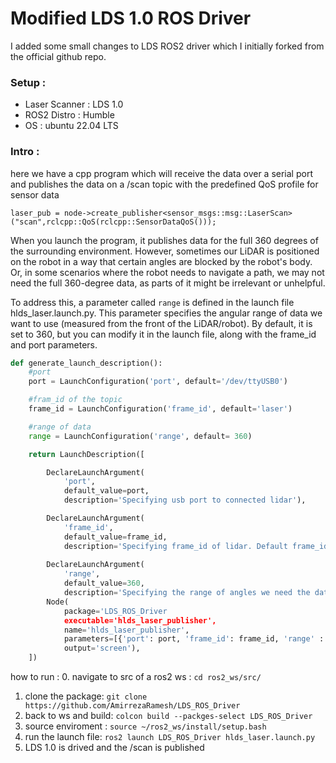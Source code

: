 # Modified LDS 1.0 ROS Driver 
I added some small changes to LDS ROS2 driver which I initially forked from the official github repo. 

### Setup : 
- Laser Scanner : LDS 1.0
- ROS2 Distro : Humble
- OS : ubuntu 22.04 LTS

### Intro : 
here we have a cpp program which will receive the data over a serial port and publishes the data on a /scan topic with the predefined QoS profile for sensor data
```
laser_pub = node->create_publisher<sensor_msgs::msg::LaserScan>("scan",rclcpp::QoS(rclcpp::SensorDataQoS()));
```
When you launch the program, it publishes data for the full 360 degrees of the surrounding environment. However, sometimes our LiDAR is positioned on the robot in a way that certain angles are blocked by the robot's body. Or, in some scenarios where the robot needs to navigate a path, we may not need the full 360-degree data, as parts of it might be irrelevant or unhelpful.

To address this, a parameter called `range` is defined in the launch file hlds_laser.launch.py. This parameter specifies the angular range of data we want to use (measured from the front of the LiDAR/robot). By default, it is set to 360, but you can modify it in the launch file, along with the frame_id and port parameters.

```python
def generate_launch_description():
    #port
    port = LaunchConfiguration('port', default='/dev/ttyUSB0')

    #fram_id of the topic
    frame_id = LaunchConfiguration('frame_id', default='laser')

    #range of data
    range = LaunchConfiguration('range', default= 360)

    return LaunchDescription([

        DeclareLaunchArgument(
            'port',
            default_value=port,
            description='Specifying usb port to connected lidar'),

        DeclareLaunchArgument(
            'frame_id',
            default_value=frame_id,
            description='Specifying frame_id of lidar. Default frame_id is \'laser\''),
            
        DeclareLaunchArgument(
            'range',
            default_value=360,
            description='Specifying the range of angles we need the data of, being published on /scan'),
        Node(
            package='LDS_ROS_Driver
            executable='hlds_laser_publisher',
            name='hlds_laser_publisher',
            parameters=[{'port': port, 'frame_id': frame_id, 'range' : range}],
            output='screen'),
    ])

```

how to run : 
0. navigate to src of a ros2 ws : ```cd ros2_ws/src/ ```
1. clone the package: ```git clone https://github.com/AmirrezaRamesh/LDS_ROS_Driver ```
2. back to ws and build: ```colcon build --packges-select LDS_ROS_Driver```
3. source enviroment : ```source ~/ros2_ws/install/setup.bash```
4. run the launch file: ```ros2 launch LDS_ROS_Driver hlds_laser.launch.py```
5. LDS 1.0 is drived and the /scan is published 
